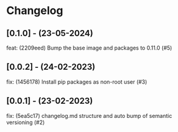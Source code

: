 # Changelog

## [0.1.0] - (23-05-2024)
feat: (2209eed) Bump the base image and packages to 0.11.0 (#5)

## [0.0.2] - (24-02-2023)
fix: (1456178) Install pip packages as non-root user (#3)

## [0.0.1] - (23-02-2023)
fix: (5ea5c17) changelog.md structure and auto bump of semantic versioning (#2)
